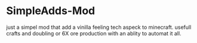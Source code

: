 # SimpleAdds-Mod
just a simpel mod that add a vinilla feeling tech aspeck to minecraft. usefull crafts and doubling or 6X ore production with an ablity to automat it all.
